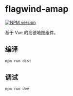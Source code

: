 # flagwind-amap

[![NPM version](https://img.shields.io/npm/v/flagwind-amap.svg?style=flat)](https://www.npmjs.com/package/flagwind-amap)

基于 Vue 的高德地图组件。

## 编译

``` sh
npm run dist
```

## 调试

``` sh
npm run dev
```